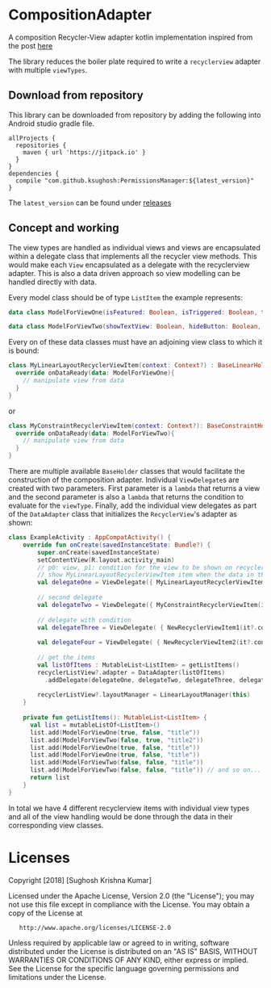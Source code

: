 # CompositionAdapter
A composition Recycler-View adapter kotlin implementation inspired from the post [here](http://hannesdorfmann.com/android/adapter-delegates)

The library reduces the boiler plate required to write a `recyclerview` adapter with multiple `viewTypes`.

## Download from repository
This library can be downloaded from repository by adding the following into Android studio gradle file.
```
allProjects {
  repositories {
    maven { url 'https://jitpack.io' }
  }
}
dependencies {
  compile "com.github.ksughosh:PermissionsManager:${latest_version}"
}
```
The `latest_version` can be found under [releases](https://github.com/ksughosh/CompositionAdapter/releases)

## Concept and working
The view types are handled as individual views and views are encapsulated within a delegate class that implements all the recycler view methods.
This would make each `View` encapsulated as a delegate with the recyclerview adapter. This is also a data driven approach so view modelling can be handled directly with data.

Every model class should be of type `ListItem` the example represents:
```kotlin
data class ModelForViewOne(isFeatured: Boolean, isTriggered: Boolean, title: String): ListItem

data class ModelForViewTwo(showTextView: Boolean, hideButton: Boolean, titleText: String): ListItem
```

Every on of these data classes must have an adjoining view class to which it is bound:
```kotlin
class MyLinearLayoutRecyclerViewItem(context: Context?) : BaseLinearHolder<ModelForViewOne>(context){
  override onDataReady(data: ModelForViewOne){
    // manipulate view from data
  }
}
```

or

```kotlin
class MyConstraintRecyclerViewItem(context: Context?): BaseConstraintHolder<ModelForViewTwo>(context) {
  override onDataReady(data: ModelForViewTwo){
    // manipulate view from data
  }
}
```

There are multiple available `BaseHolder` classes that would facilitate the construction of the composition adapter. Individual `ViewDelegate`s are created with two parameters. First parameter is a `lambda` that returns a view and the second parameter is also a `lambda` that returns the condition to evaluate for the `viewType`. Finally, add the individual view delegates as part of the `DataAdapter` class that initializes the `RecyclerView`'s adapter as shown:

```kotlin
class ExampleActivity : AppCompatActivity() {
    override fun onCreate(savedInstanceState: Bundle?) {
        super.onCreate(savedInstanceState)
        setContentView(R.layout.activity_main)
        // p0: view, p1: condition for the view to be shown on recyclerview
        // show MyLinearLayoutRecyclerViewItem item when the data in the list provided is of type ModelForViewOne
        val delegateOne = ViewDelegate({ MyLinearLayoutRecyclerViewItem(it?.context) }, { it is ModelForViewOne }) 
        
        // second delegate
        val delegateTwo = ViewDelegate({ MyConstraintRecyclerViewItem(it?.context) }, { it is ModelForViewTwo }) 
        
        // delegate with condition 
        val delegateThree = ViewDelegate( { NewRecyclerViewItem1(it?.context), { (it as? ModelForViewOne).isTriggered == false } )
        
        val delegateFour = ViewDelegate( { NewRecyclerViewItem2(it?.context), { (it as? ModelForViewOne).isTriggered == true } )
        
        // get the items 
        val listOfItems : MutableList<ListItem> = getListItems()
        recyclerListView?.adapter = DataAdapter(listOfItems)
          .addDelegate(delegateOne, delegateTwo, delegateThree, delegateFour)
          
        recyclerListView?.layoutManager = LinearLayoutManager(this)
    }
    
    private fun getListItems(): MutableList<ListItem> {
      val list = mutableListOf<ListItem>()
      list.add(ModelForViewOne(true, false, "title"))
      list.add(ModelForViewTwo(false, true, "title2"))
      list.add(ModelForViewOne(true, false, "title"))
      list.add(ModelForViewOne(true, false, "title"))
      list.add(ModelForViewTwo(false, false, "title"))
      list.add(ModelForViewTwo(false, false, "title")) // and so on...
      return list
    }
}
```
In total we have 4 different recyclerview items with individual view types and all of the view handling would be done through the data in their corresponding view classes.

# Licenses
Copyright [2018] [Sughosh Krishna Kumar]

   Licensed under the Apache License, Version 2.0 (the "License");
   you may not use this file except in compliance with the License.
   You may obtain a copy of the License at

       http://www.apache.org/licenses/LICENSE-2.0

   Unless required by applicable law or agreed to in writing, software
   distributed under the License is distributed on an "AS IS" BASIS,
   WITHOUT WARRANTIES OR CONDITIONS OF ANY KIND, either express or implied.
   See the License for the specific language governing permissions and
   limitations under the License.
